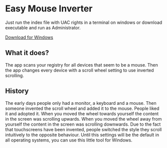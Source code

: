 # Easy Mouse Inverter

Just run the index file with UAC rights in a terminal on windows or download executable and run as Administrator.

[Download for Windows](https://github.com/shroomlife/easy-mouse-inverter/releases/download/v.1.0.0/invertMouseScrolling.exe)

## What it does?

The app scans your registry for all devices that seem to be a mouse. Then the app changes every device with a scroll wheel setting to use inverted scrolling.

## History

The early days people only had a monitor, a keyboard and a mouse. Then someone invented the scroll wheel and added it to the mouse. People liked it and adopted it. When you moved the wheel towards yourself the content in the screen was scrolling upwards. When you moved the wheel away from yourself the content in the screen was scrolling downwards. Due to the fact that touchscreens have been invented, people switched the style they scroll intuitively to the opposite behaviour. Until this settings will be the default in all operating systems, you can use this little tool for Windows.
